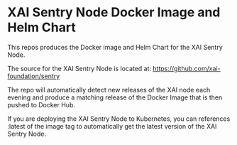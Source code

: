 # XAI Sentry Node Docker Image and Helm Chart

This repos produces the Docker image and Helm Chart for the XAI Sentry Node.

The source for the XAI Sentry Node is located at:
https://github.com/xai-foundation/sentry

The repo will automatically detect new releases of the XAI node each evening and produce a matching release of the Docker Image that is then pushed to Docker Hub.

If you are deploying the XAI Sentry Node to Kubernetes, you can references :latest of the image tag to automatically get the latest version of the XAI Sentry Node.
